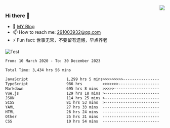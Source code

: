 <img align='right' src='https://github-readme-stats.vercel.app/api?username=niaogege&show_icons=true&theme=radical'/>

### Hi there 👋

- 🌱 [MY Blog](https://bythewayer.com/)
- 📫 How to reach me: 291003932@qq.com
- ⚡ Fun fact:  世事无常，不要留有遗憾，早点养老

![Test](https://github-readme-stats.vercel.app/api/top-langs/?username=niaogege&layout=compact)

<!--START_SECTION:waka-->

```txt
From: 10 March 2020 - To: 30 December 2023

Total Time: 3,434 hrs 56 mins

JavaScript                 1,299 hrs 5 mins>>>>>>>>>----------------   37.82 %
TypeScript                 986 hrs         >>>>>>>------------------   28.71 %
Markdown                   695 hrs 8 mins  >>>>>--------------------   20.24 %
Vue.js                     129 hrs 18 mins >------------------------   03.76 %
JSON                       114 hrs 25 mins >------------------------   03.33 %
SCSS                       81 hrs 53 mins  >------------------------   02.38 %
YAML                       27 hrs 33 mins  -------------------------   00.80 %
HTML                       26 hrs 24 mins  -------------------------   00.77 %
Other                      25 hrs 31 mins  -------------------------   00.74 %
CSS                        10 hrs 54 mins  -------------------------   00.32 %
```

<!--END_SECTION:waka-->
